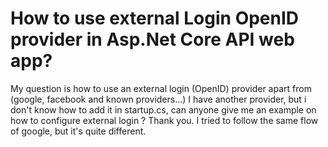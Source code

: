 
# How to use external Login OpenID provider in Asp.Net Core API web app?

My question is how to use an external login (OpenID) provider apart from (google, facebook and known providers...) I have another provider, but i don't know how to add it in startup.cs, can anyone give me an example on how to configure external login ? Thank you.
I tried to follow the same flow of google, but it's quite different.

        